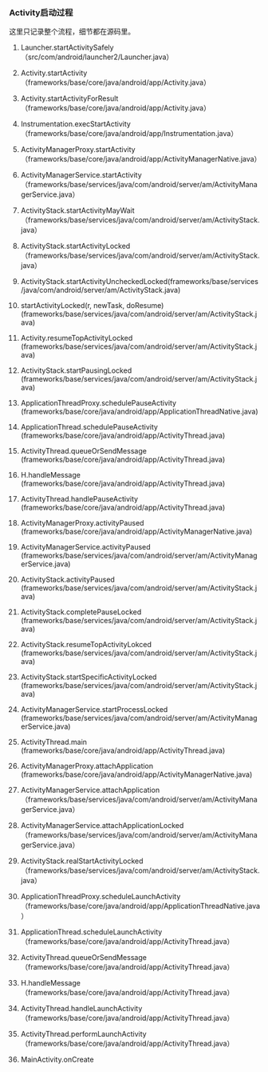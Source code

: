 ### Activity启动过程

这里只记录整个流程，细节都在源码里。

1. Launcher.startActivitySafely（src/com/android/launcher2/Launcher.java）

2. Activity.startActivity（frameworks/base/core/java/android/app/Activity.java）

3. Activity.startActivityForResult（frameworks/base/core/java/android/app/Activity.java）

4. Instrumentation.execStartActivity（frameworks/base/core/java/android/app/Instrumentation.java）

5. ActivityManagerProxy.startActivity（frameworks/base/core/java/android/app/ActivityManagerNative.java）

6. ActivityManagerService.startActivity（frameworks/base/services/java/com/android/server/am/ActivityManagerService.java）

7. ActivityStack.startActivityMayWait（frameworks/base/services/java/com/android/server/am/ActivityStack.java）

8. ActivityStack.startActivityLocked（frameworks/base/services/java/com/android/server/am/ActivityStack.java）

9. ActivityStack.startActivityUncheckedLocked(frameworks/base/services/java/com/android/server/am/ActivityStack.java)

10. startActivityLocked(r, newTask, doResume)  (frameworks/base/services/java/com/android/server/am/ActivityStack.java)

11. Activity.resumeTopActivityLocked (frameworks/base/services/java/com/android/server/am/ActivityStack.java)

12. ActivityStack.startPausingLocked (frameworks/base/services/java/com/android/server/am/ActivityStack.java)

13. ApplicationThreadProxy.schedulePauseActivity  (frameworks/base/core/java/android/app/ApplicationThreadNative.java)

14. ApplicationThread.schedulePauseActivity  (frameworks/base/core/java/android/app/ActivityThread.java)

15. ActivityThread.queueOrSendMessage (frameworks/base/core/java/android/app/ActivityThread.java)

16. H.handleMessage (frameworks/base/core/java/android/app/ActivityThread.java)

17. ActivityThread.handlePauseActivity (frameworks/base/core/java/android/app/ActivityThread.java)

18. ActivityManagerProxy.activityPaused  (frameworks/base/core/java/android/app/ActivityManagerNative.java)

19. ActivityManagerService.activityPaused (frameworks/base/services/java/com/android/server/am/ActivityManagerService.java)

20. ActivityStack.activityPaused  (frameworks/base/services/java/com/android/server/am/ActivityStack.java)

21. ActivityStack.completePauseLocked  (frameworks/base/services/java/com/android/server/am/ActivityStack.java)

22. ActivityStack.resumeTopActivityLokced  (frameworks/base/services/java/com/android/server/am/ActivityStack.java)

23.  ActivityStack.startSpecificActivityLocked  (frameworks/base/services/java/com/android/server/am/ActivityStack.java)

24. ActivityManagerService.startProcessLocked  (frameworks/base/services/java/com/android/server/am/ActivityManagerService.java)

25. ActivityThread.main  (frameworks/base/core/java/android/app/ActivityThread.java)

26. ActivityManagerProxy.attachApplication  (frameworks/base/core/java/android/app/ActivityManagerNative.java)

27. ActivityManagerService.attachApplication  （frameworks/base/services/java/com/android/server/am/ActivityManagerService.java）

28. ActivityManagerService.attachApplicationLocked  （frameworks/base/services/java/com/android/server/am/ActivityManagerService.java）

29. ActivityStack.realStartActivityLocked  （frameworks/base/services/java/com/android/server/am/ActivityStack.java）

30. ApplicationThreadProxy.scheduleLaunchActivity  （frameworks/base/core/java/android/app/ApplicationThreadNative.java）

31. ApplicationThread.scheduleLaunchActivity  （frameworks/base/core/java/android/app/ActivityThread.java）

32. ActivityThread.queueOrSendMessage  （frameworks/base/core/java/android/app/ActivityThread.java）

33. H.handleMessage  （frameworks/base/core/java/android/app/ActivityThread.java）

34. ActivityThread.handleLaunchActivity  （frameworks/base/core/java/android/app/ActivityThread.java）

35. ActivityThread.performLaunchActivity  （frameworks/base/core/java/android/app/ActivityThread.java）

36. MainActivity.onCreate
